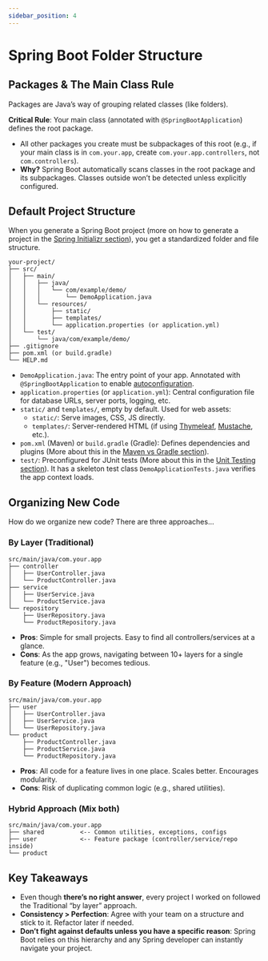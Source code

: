 ```yaml
---
sidebar_position: 4
---
```


# Spring Boot Folder Structure

## Packages & The Main Class Rule
Packages are Java’s way of grouping related classes (like folders).

**Critical Rule**: Your main class (annotated with `@SpringBootApplication`) defines the root package.

* All other packages you create must be subpackages of this root (e.g., if your main class is in `com.your.app`, create `com.your.app.controllers`, not `com.controllers`).
* **Why?** Spring Boot automatically scans classes in the root package and its subpackages. Classes outside won’t be detected unless explicitly configured.

## Default Project Structure

When you generate a Spring Boot project (more on how to generate a project in the [Spring Initializr section](/lets-create-a-spring-boot-project/spring-initializr)), you get a standardized folder and file structure.

```log
your-project/  
├── src/  
│   ├── main/  
│   │   ├── java/  
│   │   │   └── com/example/demo/  
│   │   │       └── DemoApplication.java
│   │   └── resources/  
│   │       ├── static/
│   │       ├── templates/
│   │       └── application.properties (or application.yml)
│   └── test/  
│       └── java/com/example/demo/  
├── .gitignore
├── pom.xml (or build.gradle)
└── HELP.md
```

* `DemoApplication.java`: The entry point of your app. Annotated with `@SpringBootApplication` to enable [autoconfiguration](https://docs.spring.io/spring-boot/reference/using/auto-configuration.html).
* `application.properties` (or `application.yml`): Central configuration file for database URLs, server ports, logging, etc.
* `static/` and `templates/`, empty by default. Used for web assets:
  * `static/`: Serve images, CSS, JS directly.
  * `templates/`: Server-rendered HTML (if using [Thymeleaf](https://www.thymeleaf.org/), [Mustache](https://www.baeldung.com/spring-boot-mustache), etc.).
* `pom.xml` (Maven) or `build.gradle` (Gradle): Defines dependencies and plugins (More about this in the [Maven vs Gradle section](/lets-create-a-spring-boot-project/spring-initializr#project-maven-vs-gradle)).
* `test/`: Preconfigured for JUnit tests (More about this in the [Unit Testing section](/category/unit-testing)). It has a skeleton test class `DemoApplicationTests.java` verifies the app context loads.

## Organizing New Code

How do we organize new code? There are three approaches…

### By Layer (Traditional)

```log
src/main/java/com.your.app  
├── controller  
│   ├── UserController.java  
│   └── ProductController.java  
├── service  
│   ├── UserService.java  
│   └── ProductService.java  
└── repository  
    ├── UserRepository.java  
    └── ProductRepository.java
```

* **Pros**: Simple for small projects. Easy to find all controllers/services at a glance.
* **Cons**: As the app grows, navigating between 10+ layers for a single feature (e.g., "User") becomes tedious.

### By Feature (Modern Approach)

```log
src/main/java/com.your.app  
├── user  
│   ├── UserController.java  
│   ├── UserService.java  
│   └── UserRepository.java  
└── product  
    ├── ProductController.java  
    ├── ProductService.java  
    └── ProductRepository.java
```

* **Pros**: All code for a feature lives in one place. Scales better. Encourages modularity.
* **Cons**: Risk of duplicating common logic (e.g., shared utilities).

### Hybrid Approach (Mix both)

```log
src/main/java/com.your.app  
├── shared          <-- Common utilities, exceptions, configs  
├── user            <-- Feature package (controller/service/repo inside)  
└── product
```

## Key Takeaways
* Even though **there’s no right answer**, every project I worked on followed the Traditional “by layer” approach.
* **Consistency > Perfection**: Agree with your team on a structure and stick to it. Refactor later if needed.
* **Don’t fight against defaults unless you have a specific reason**: Spring Boot relies on this hierarchy and any Spring developer can instantly navigate your project.